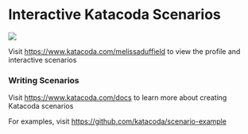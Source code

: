 # Interactive Katacoda Scenarios

[![](http://shields.katacoda.com/katacoda/melissaduffield/count.svg)](https://www.katacoda.com/melissaduffield "Get your profile on Katacoda.com")

Visit https://www.katacoda.com/melissaduffield to view the profile and interactive scenarios

### Writing Scenarios
Visit https://www.katacoda.com/docs to learn more about creating Katacoda scenarios

For examples, visit https://github.com/katacoda/scenario-example
